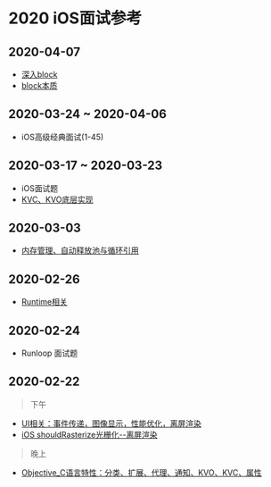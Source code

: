 # 2020 iOS面试参考



## 2020-04-07

- [深入block](https://www.cnblogs.com/iOS-mt/p/4227336.html)
- [block本质](https://www.zhihu.com/question/30779258)

## 2020-03-24 ~ 2020-04-06

- iOS高级经典面试(1-45)

## 2020-03-17 ~ 2020-03-23

- iOS面试题
- [KVC、KVO底层实现](https://www.jianshu.com/p/2ea8bd7a372b)

## 2020-03-03

- [内存管理、自动释放池与循环引用](https://www.jianshu.com/p/0453a18448ab)

## 2020-02-26

- [Runtime相关](https://www.jianshu.com/p/a4a9c3922e9d)

## 2020-02-24

- Runloop 面试题

## 2020-02-22
> 下午
- [UI相关：事件传递，图像显示，性能优化，离屏渲染](https://www.jiansu.com/p/7c44c3b2a056)
- [iOS shouldRasterize光栅化--离屏渲染](https://www.jianshu.com/p/ce73e3836730)
> 晚上
- [Objective_C语言特性：分类、扩展、代理、通知、KVO、KVC、属性](https://www.jianshu.com/p/e70bac443cf2)